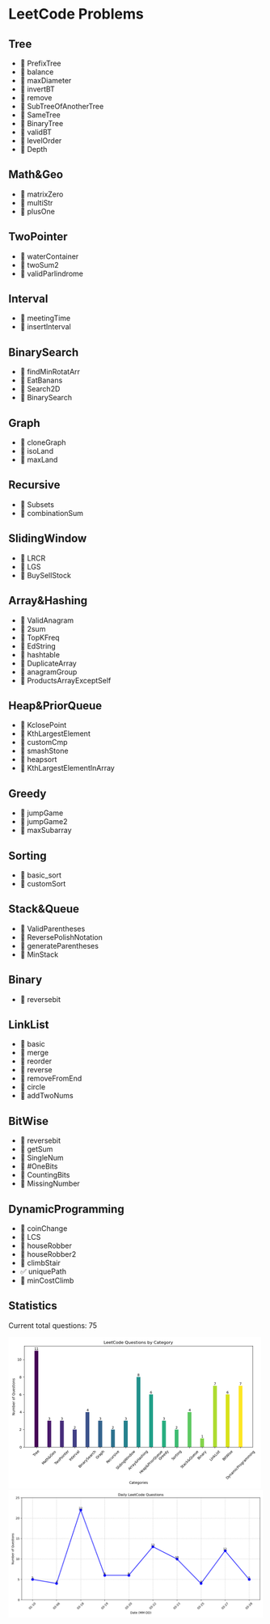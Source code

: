 # LeetCode Problems

## Tree
- 📝 PrefixTree
- 📝 balance
- 📝 maxDiameter
- 📝 invertBT
- 📝 remove
- 📝 SubTreeOfAnotherTree
- 📝 SameTree
- 📝 BinaryTree
- 📝 validBT
- 📝 levelOrder
- 📝 Depth

## Math&Geo
- 📝 matrixZero
- 📝 multiStr
- 📝 plusOne

## TwoPointer
- 📝 waterContainer
- 📝 twoSum2
- 📝 validParlindrome

## Interval
- 📝 meetingTime
- 📝 insertInterval

## BinarySearch
- 📝 findMinRotatArr
- 📝 EatBanans
- 📝 Search2D
- 📝 BinarySearch

## Graph
- 📝 cloneGraph
- 📝 isoLand
- 📝 maxLand

## Recursive
- 📝 Subsets
- 📝 combinationSum

## SlidingWindow
- 📝 LRCR
- 📝 LGS
- 📝 BuySellStock

## Array&Hashing
- 📝 ValidAnagram
- 📝 2sum
- 📝 TopKFreq
- 📝 EdString
- 📝 hashtable
- 📝 DuplicateArray
- 📝 anagramGroup
- 📝 ProductsArrayExceptSelf

## Heap&PriorQueue
- 📝 KclosePoint
- 📝 KthLargestElement 
- 📝 customCmp
- 📝 smashStone
- 📝 heapsort
- 📝 KthLargestElementInArray

## Greedy
- 📝 jumpGame
- 📝 jumpGame2
- 📝 maxSubarray

## Sorting
- 📝 basic_sort
- 📝 customSort

## Stack&Queue
- 📝 ValidParentheses
- 📝 ReversePolishNotation
- 📝 generateParentheses
- 📝 MinStack

## Binary
- 📝 reversebit

## LinkList
- 📝 basic
- 📝 merge
- 📝 reorder
- 📝 reverse
- 📝 removeFromEnd
- 📝 circle
- 📝 addTwoNums

## BitWise
- 📝 reversebit
- 📝 getSum
- 📝 SingleNum
- 📝 #OneBits
- 📝 CountingBits
- 📝 MissingNumber

## DynamicProgramming
- 📝 coinChange
- 📝 LCS
- 📝 houseRobber
- 📝 houseRobber2
- 📝 climbStair
- ✅ uniquePath
- 📝 minCostClimb

## Statistics
Current total questions: 75

<img src="chart.png" alt="questions bar chart" width="500">

<img src="daily_chart.png" alt="daily questions line chart" width="600">

